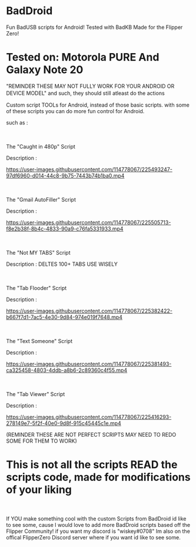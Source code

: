# BadDroid
Fun BadUSB scripts for Android! Tested with BadKB Made for the Flipper Zero!

# Tested on: Motorola PURE And Galaxy Note 20
"REMINDER THESE MAY NOT FULLY WORK FOR YOUR ANDROID OR DEVICE MODEL" and such, they should still atleast do the actions
ㅤㅤ

Custom script TOOLs for Android, instead of those basic scripts.
with some of these scripts you can do more fun control for Android.


such as :

ㅤ

The "Caught in 480p" Script

Description : 

https://user-images.githubusercontent.com/114778067/225493247-97df6960-d014-44c8-9b75-7443b74b1ba0.mp4

ㅤ

The "Gmail AutoFiller" Script

Description :

https://user-images.githubusercontent.com/114778067/225505713-f8e2b38f-8b4c-4833-90a9-c76fa5331933.mp4






ㅤ

The "Not MY TABS" Script

Description : DELTES 100+ TABS USE WISELY 


ㅤ

The "Tab Flooder" Script

Description :

https://user-images.githubusercontent.com/114778067/225382422-b667f7d1-7ac5-4e30-9d84-974e019f7648.mp4


ㅤ

The "Text Someone" Script

Description : 

https://user-images.githubusercontent.com/114778067/225381493-ca325458-4803-4ddb-a8b6-2c89360c4f55.mp4


ㅤㅤ

The "Tab Viewer" Script

Description : 

https://user-images.githubusercontent.com/114778067/225416293-278149e7-5f2f-40e0-9d8f-915c45445c1e.mp4





(REMINDER THESE ARE NOT PERFECT SCRIPTS MAY NEED TO REDO SOME FOR THEM TO WORK)


# This is not all the scripts READ the scripts code, made for modifications of your liking

ㅤ

If YOU make something cool with the custom Scripts from BadDroid id like to see some, cause I would love to add more BadDroid scripts based off the Flipper Community! 
if you want my discord is "wiskey#0708"
Im also on the offical FlipperZero Discord server where if you want id like to see some.


